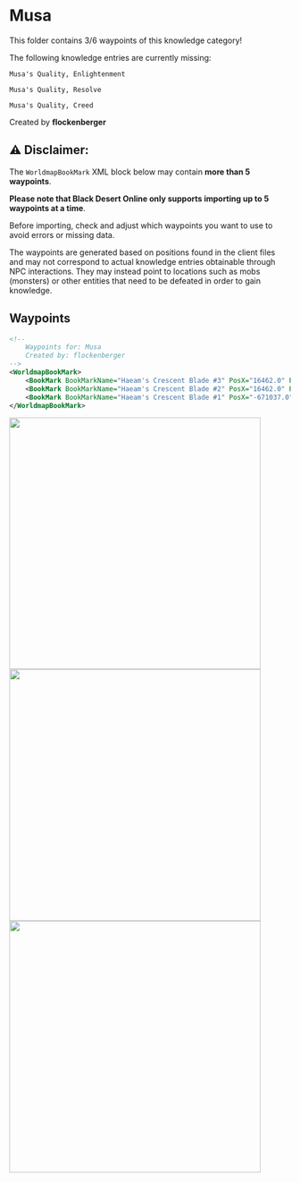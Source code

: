 # Musa

This folder contains 3/6 waypoints of this knowledge category!

The following knowledge entries are currently missing: 

```
Musa's Quality, Enlightenment
```

```
Musa's Quality, Resolve
```

```
Musa's Quality, Creed
```


Created by **flockenberger**

## ⚠️ Disclaimer:
The `WorldmapBookMark` XML block below may contain **more than 5 waypoints**.

**Please note that Black Desert Online only supports importing up to 5 waypoints at a time**.

Before importing, check and adjust which waypoints you want to use to avoid errors or missing data.

The waypoints are generated based on positions found in the client files and may not correspond to actual knowledge entries obtainable through NPC interactions.
They may instead point to locations such as mobs (monsters) or other entities that need to be defeated in order to gain knowledge.

## Waypoints
```xml
<!--
    Waypoints for: Musa
    Created by: flockenberger
-->
<WorldmapBookMark>
    <BookMark BookMarkName="Haeam's Crescent Blade #3" PosX="16462.0" PosY="-6425.580078125" PosZ="76610.3984375" />
    <BookMark BookMarkName="Haeam's Crescent Blade #2" PosX="16462.0" PosY="-6425.580078125" PosZ="76610.3984375" />
    <BookMark BookMarkName="Haeam's Crescent Blade #1" PosX="-671037.0" PosY="-7000.0" PosZ="-1026750.0" />
</WorldmapBookMark>
```

<img src="./Musa_Haeam's Crescent Blade #3_Preview.webp" width="450"/> <img src="./Musa_Haeam's Crescent Blade #2_Preview.webp" width="450"/> <img src="./Musa_Haeam's Crescent Blade #1_Preview.webp" width="450"/> 
